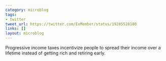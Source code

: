 ```yaml
---
category: microblog
tags:
- twitter
tweet_url: https://twitter.com/ExMember/status/19285528180
links: []
layout: microblog
---
```

Progressive income taxes incentivize people to spread their income over a lifetime instead of getting rich and retiring early.
